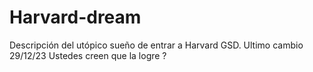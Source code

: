 # Harvard-dream
Descripción del utópico sueño de entrar a Harvard GSD.
Ultimo cambio 29/12/23
Ustedes creen que la logre ?